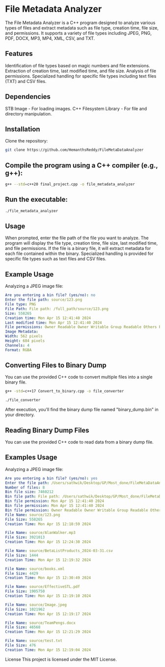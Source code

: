 # File Metadata Analyzer
The File Metadata Analyzer is a C++ program designed to analyze various types of files and extract metadata such as file type, creation time, file size, and permissions. It supports a variety of file types including JPEG, PNG, PDF, DOCX, MP3, MP4, XML, CSV, and TXT.

## Features
Identification of file types based on magic numbers and file extensions.
Extraction of creation time, last modified time, and file size.
Analysis of file permissions.
Specialized handling for specific file types including text files (TXT) and CSV files.
## Dependencies
STB Image - For loading images.
C++ Filesystem Library - For file and directory manipulation.

## Installation
Clone the repository:
```bash
git clone https://github.com/HemanthsReddy/FileMetaDataAnalyzer
```

## Compile the program using a C++ compiler (e.g., g++):
```bash
g++ --std=c++20 final_project.cpp -o file_metadata_analyzer
```

## Run the executable:
``` bash
./file_metadata_analyzer

```
## Usage

When prompted, enter the file path of the file you want to analyze.
The program will display the file type, creation time, file size, last modified time, and file permissions.
If the file is a binary file, it will extract metadata for each file contained within the binary.
Specialized handling is provided for specific file types such as text files and CSV files.

## Example Usage
Analyzing a JPEG image file:

```yaml
Are you entering a bin file? (yes/no): no
Enter the file path: source/123.png
File type: PNG
File Path: File path: /full_path/source/123.png
Size: 558265
Creation time: Mon Apr 15 12:41:40 2024
Last modified time: Mon Apr 15 12:41:40 2024
File permissions: Owner Readable Owner Writable Group Readable Others Readable 
Image Metadata:
Width: 562 pixels
Height: 684 pixels
Channels: 4
Format: RGBA
```

## Converting Files to Binary Dump
You can use the provided C++ code to convert multiple files into a single binary file. 

```bash
g++ -std=c++17 Convert_to_binary.cpp -o file_converter
```
```bash
./file_converter
```
After execution, you'll find the binary dump file named "binary_dump.bin" in your directory.

## Reading Binary Dump Files
You can use the provided C++ code to read data from a binary dump file.

## Examples Usage
Analyzing a JPEG image file:

```yaml
Are you entering a bin file? (yes/no): yes
Enter the file path: /Users/sathwik/Desktop/GP/Most_done/FileMetaDataAnalyzer/source/binary_dump2.bin
Number of files: 8
Bin file size: 7460212
Bin file path: File path: /Users/sathwik/Desktop/GP/Most_done/FileMetaDataAnalyzer/source/binary_dump2.bin
Bin file permission: Mon Apr 15 12:41:40 2024
Bin file permission: Mon Apr 15 12:41:40 2024
Bin file permission: Owner Readable Owner Writable Group Readable Others Readable 
File Name: source/123.png
File Size: 558265
Creation Time: Mon Apr 15 12:18:59 2024

File Name: source/AlanWalker.mp3
File Size: 3921013
Creation Time: Mon Apr 15 12:24:30 2024

File Name: source/BetaListProducts_2024-03-31.csv
File Size: 1444
Creation Time: Mon Apr 15 12:19:32 2024

File Name: source/books.xml
File Size: 4429
Creation Time: Mon Apr 15 12:30:49 2024

File Name: source/EffectiveSTL.pdf
File Size: 1905750
Creation Time: Mon Apr 15 12:19:10 2024

File Name: source/Image.jpeg
File Size: 1021962
Creation Time: Mon Apr 15 12:19:17 2024

File Name: source/TeamPengs.docx
File Size: 46568
Creation Time: Mon Apr 15 12:21:29 2024

File Name: source/test.txt
File Size: 476
Creation Time: Mon Apr 15 12:19:04 2024
```


License
This project is licensed under the MIT License.
